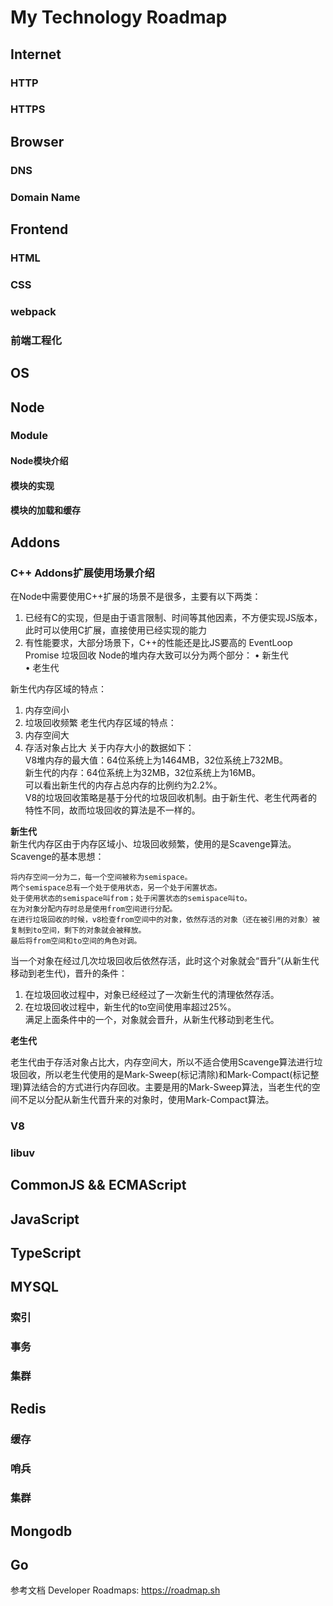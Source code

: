 # My Technology Roadmap
## Internet
### HTTP
### HTTPS

## Browser
### DNS
### Domain Name

## Frontend
### HTML
### CSS
### webpack
### 前端工程化

## OS

## Node
### Module
#### Node模块介绍
#### 模块的实现
#### 模块的加载和缓存

## Addons
### C++ Addons扩展使用场景介绍
在Node中需要使用C++扩展的场景不是很多，主要有以下两类：
1. 已经有C的实现，但是由于语言限制、时间等其他因素，不方便实现JS版本，此时可以使用C扩展，直接使用已经实现的能力
2. 有性能要求，大部分场景下，C++的性能还是比JS要高的
EventLoop
Promise
垃圾回收
Node的堆内存大致可以分为两个部分：
• 新生代  
• 老生代  

新生代内存区域的特点：
1. 内存空间小
2. 垃圾回收频繁
老生代内存区域的特点：
1. 内存空间大
2. 存活对象占比大
关于内存大小的数据如下：  
V8堆内存的最大值：64位系统上为1464MB，32位系统上732MB。  
新生代的内存：64位系统上为32MB，32位系统上为16MB。  
可以看出新生代的内存占总内存的比例约为2.2%。  
V8的垃圾回收策略是基于分代的垃圾回收机制。由于新生代、老生代两者的特性不同，故而垃圾回收的算法是不一样的。  

**新生代**  
新生代内存区由于内存区域小、垃圾回收频繁，使用的是Scavenge算法。  
Scavenge的基本思想：  
```
将内存空间一分为二，每一个空间被称为semispace。
两个semispace总有一个处于使用状态，另一个处于闲置状态。
处于使用状态的semispace叫from；处于闲置状态的semispace叫to。
在为对象分配内存时总是使用from空间进行分配。
在进行垃圾回收的时候，v8检查from空间中的对象，依然存活的对象（还在被引用的对象）被复制到to空间，剩下的对象就会被释放。
最后将from空间和to空间的角色对调。
```
当一个对象在经过几次垃圾回收后依然存活，此时这个对象就会“晋升”(从新生代移动到老生代)，晋升的条件：
1. 在垃圾回收过程中，对象已经经过了一次新生代的清理依然存活。
2. 在垃圾回收过程中，新生代的to空间使用率超过25%。   
满足上面条件中的一个，对象就会晋升，从新生代移动到老生代。

**老生代**

老生代由于存活对象占比大，内存空间大，所以不适合使用Scavenge算法进行垃圾回收，所以老生代使用的是Mark-Sweep(标记清除)和Mark-Compact(标记整理)算法结合的方式进行内存回收。主要是用的Mark-Sweep算法，当老生代的空间不足以分配从新生代晋升来的对象时，使用Mark-Compact算法。  

### V8
### libuv

## CommonJS && ECMAScript

## JavaScript

## TypeScript

## MYSQL
### 索引
### 事务
### 集群

## Redis
### 缓存
### 哨兵
### 集群

## Mongodb

## Go
参考文档
Developer Roadmaps: https://roadmap.sh